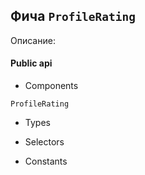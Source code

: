 ## Фича `ProfileRating`

Описание: 

#### Public api

- Components

`ProfileRating`

- Types



- Selectors



- Constants

